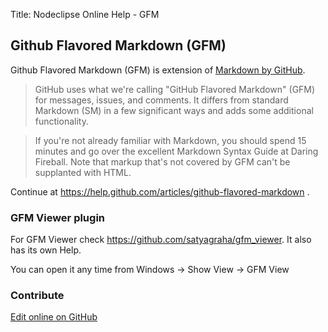 Title:  Nodeclipse Online Help - GFM  


## Github Flavored Markdown (GFM)

Github Flavored Markdown (GFM) is extension of [Markdown by GitHub](http://github.github.com/github-flavored-markdown/).

> GitHub uses what we're calling "GitHub Flavored Markdown" (GFM) for messages, issues, and comments. It differs from standard Markdown (SM) in a few significant ways and adds some additional functionality.

> If you're not already familiar with Markdown, you should spend 15 minutes and go over the excellent Markdown Syntax Guide at Daring Fireball. Note that markup that's not covered by GFM can't be supplanted with HTML.

Continue at <https://help.github.com/articles/github-flavored-markdown> .

### GFM Viewer plugin

For GFM Viewer check <https://github.com/satyagraha/gfm_viewer>.
It also has its own Help.

You can open it any time from Windows -> Show View -> GFM View

### Contribute

<a href="https://github.com/Nodeclipse/nodeclipse-1/blob/master/org.nodeclipse.help/contents/github-flavored-markdown.md" target="_blank">Edit online on GitHub</a>
